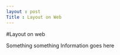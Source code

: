 ```yaml
---
layout : post
Title : Layout on Web
---
```


#Layout on web

Something something
Information goes here


